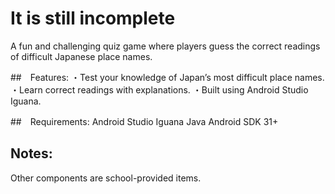 #  It is still incomplete

A fun and challenging quiz game where players guess the correct readings of difficult Japanese place names.


##　Features:
・Test your knowledge of Japan’s most difficult place names.
・Learn correct readings with explanations.
・Built using Android Studio Iguana.

##　Requirements:
Android Studio Iguana
Java
Android SDK 31+

## Notes:
Other components are school-provided items.